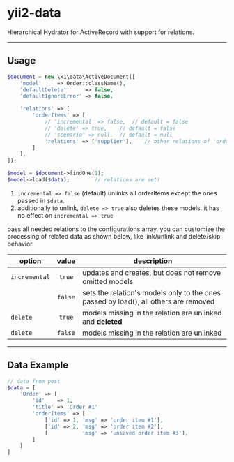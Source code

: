 yii2-data
=========

Hierarchical Hydrator for ActiveRecord with support for relations.



---
Usage
-----


```php
$document = new \x1\data\ActiveDocument([
    'model'     => Order::className(),
    'defaultDelete'      => false,
    'defaultIgnoreError' => false,

    'relations' => [
        'orderItems' => [
            // 'incremental' => false,	// default = false
            // 'delete' => true,	// default = false
            // 'scenario' => null,	// default = null
            'relations' => ['supplier'],	// other relations of 'orderItem'
        ]
    ],
]);

$model = $document->findOne(1);
$model->load($data);		// relations are set!
```


1. ```incremental => false``` (default) unlinks all orderItems except the ones passed in ```$data```.
2. additionally to unlink, ```delete => true``` also deletes these models. it has no effect on ```incremental => true```


pass all needed relations to the configurations array. you can customize the processing of related data as shown below, like link/unlink and delete/skip behavior. 


| option        | value         | description  |
| ------------- |:-------------:| -----        |
| ```incremental```   | ```true```          | updates and creates, but does not remove omitted models  |
|               | ```false```         | sets the relation's models only to the ones passed by load(), all others are removed |
| ```delete```        | ```true```          | models missing in the relation are unlinked and **deleted** |
| ```delete```        | ```false```         | models missing in the relation are unlinked |









---
Data Example
----------------------

```php
// data from post
$data = [
	'Order' => [
		'id' 	=> 1,
		'title'	=> 'Order #1'
		'orderItems' => [
			['id' => 1, 'msg' => 'order item #1'],
			['id' => 2, 'msg' => 'order item #2'],
			[           'msg' => 'unsaved order item #3'],
		]
	]
]
```

